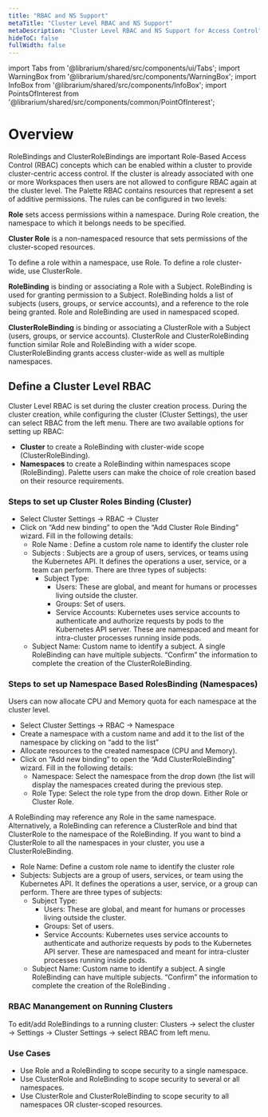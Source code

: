 ```yaml
---
title: "RBAC and NS Support"
metaTitle: "Cluster Level RBAC and NS Support"
metaDescription: "Cluster Level RBAC and NS Support for Access Control"
hideToC: false
fullWidth: false
---
```


import Tabs from '@librarium/shared/src/components/ui/Tabs';
import WarningBox from '@librarium/shared/src/components/WarningBox';
import InfoBox from '@librarium/shared/src/components/InfoBox';
import PointsOfInterest from '@librarium/shared/src/components/common/PointOfInterest';

# Overview
RoleBindings and ClusterRoleBindings are important Role-Based Access Control (RBAC) concepts which can be enabled within a cluster to provide cluster-centric access control. If the cluster is already associated with one or more Workspaces then users are not allowed to configure RBAC again at the cluster level. The Palette RBAC contains resources that represent a set of additive permissions. The rules can be configured in two levels:

**Role** sets access permissions within a namespace. During Role creation, the namespace to which it belongs needs to be specified.

**Cluster Role** is a non-namespaced resource that sets permissions of the cluster-scoped resources.

<InfoBox>
To define a role within a namespace, use Role. To define a role cluster-wide, use ClusterRole.
</InfoBox>

**RoleBinding** is binding or associating a Role with a Subject. RoleBinding is used for granting permission to a Subject. RoleBinding holds a list of subjects (users, groups, or service accounts), and a reference to the role being granted. Role and RoleBinding are used in namespaced scoped.

**ClusterRoleBinding** is binding or associating a ClusterRole with a Subject (users, groups, or service accounts). ClusterRole and ClusterRoleBinding function similar Role and RoleBinding with a wider scope. ClusterRoleBinding grants access cluster-wide as well as multiple namespaces.
## Define a Cluster Level RBAC
Cluster Level RBAC is set during the cluster creation process. During the cluster creation, while configuring the cluster (Cluster Settings), the user can select RBAC from the left menu. There are two available options for setting up RBAC:
* **Cluster** to create a RoleBinding with cluster-wide scope (ClusterRoleBinding).
* **Namespaces** to create a RoleBinding within namespaces scope (RoleBinding).
Palette users can make the choice of role creation based on their resource requirements. 

### Steps to set up Cluster Roles Binding (Cluster)
* Select Cluster Settings -> RBAC -> Cluster
* Click on “Add new binding” to open the “Add Cluster Role Binding” wizard. Fill in the following details:
  * Role Name : Define a custom role name to identify the cluster role
  * Subjects : Subjects are a group of users, services, or teams using the Kubernetes API. It defines the operations a user, service, or a team can perform. There are three types of subjects:
    * Subject Type:
      * Users: These are global, and meant for humans or processes living outside the cluster.
      * Groups: Set of users.
      * Service Accounts: Kubernetes uses service accounts to authenticate and authorize requests by pods to the Kubernetes API server. These are namespaced and meant for intra-cluster processes running inside pods.
   * Subject Name: Custom name to identify a subject.
A single RoleBinding can have multiple subjects.
“Confirm” the information to complete the creation of the ClusterRoleBinding. 

### Steps to set up Namespace Based RolesBinding (Namespaces)
Users can now allocate CPU and Memory quota for each namespace at the cluster level. 
* Select Cluster Settings -> RBAC -> Namespace
* Create a namespace with a custom name and add it to the list of the namespace by clicking on “add to the list”
* Allocate resources to the created namespace (CPU and Memory).
* Click on “Add new binding” to open the “Add ClusterRoleBinding” wizard. Fill in the following details:
  * Namespace: Select the namespace from the drop down (the list will display the namespaces created during the previous step.
  * Role Type: Select the role type from the drop down. Either Role or Cluster Role.

<InfoBox>
A RoleBinding may reference any Role in the same namespace. Alternatively, a RoleBinding can reference a ClusterRole and bind that ClusterRole to the namespace of the RoleBinding. If you want to bind a ClusterRole to all the namespaces in your cluster, you use a ClusterRoleBinding.
</InfoBox>

* Role Name: Define a custom role name to identify the cluster role
* Subjects: Subjects are a group of users, services, or team using the Kubernetes API. It defines the operations a user, service, or a group can perform. There are three types of subjects:
  * Subject Type:
    * Users: These are global, and meant for humans or processes living outside the cluster.
    * Groups: Set of users.
    * Service Accounts: Kubernetes uses service accounts to authenticate and authorize requests by pods to the Kubernetes API server. These are namespaced and meant for intra-cluster processes running inside pods.
  * Subject Name: Custom name to identify a subject.
A single RoleBinding can have multiple subjects. “Confirm” the information to complete the creation of the RoleBinding . 

### RBAC Manangement on Running Clusters
To edit/add RoleBindings to a running cluster:
Clusters -> select the cluster -> Settings -> Cluster Settings -> select RBAC from left menu.
### Use Cases
* Use Role and a RoleBinding to scope security to a single namespace.
* Use ClusterRole and RoleBinding to scope security to several or all namespaces.
* Use ClusterRole and ClusterRoleBinding to scope security to all namespaces OR cluster-scoped resources.

